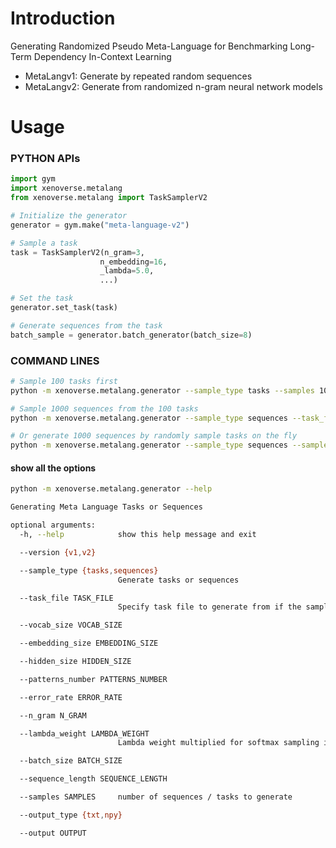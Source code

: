 # Introduction

Generating Randomized Pseudo Meta-Language for Benchmarking Long-Term Dependency In-Context Learning

- MetaLangv1: Generate by repeated random sequences
- MetaLangv2: Generate from randomized n-gram neural network models

# Usage

### PYTHON APIs

```python
import gym
import xenoverse.metalang
from xenoverse.metalang import TaskSamplerV2

# Initialize the generator
generator = gym.make("meta-language-v2")

# Sample a task
task = TaskSamplerV2(n_gram=3,
                    n_embedding=16,
                    _lambda=5.0,
                    ...)

# Set the task
generator.set_task(task)

# Generate sequences from the task
batch_sample = generator.batch_generator(batch_size=8)
```

### COMMAND LINES

```bash
# Sample 100 tasks first
python -m xenoverse.metalang.generator --sample_type tasks --samples 100 --output tasks.pkl ...

# Sample 1000 sequences from the 100 tasks
python -m xenoverse.metalang.generator --sample_type sequences --task_file tasks.pkl --samples 1000 --output sequences.txt --output_type txt ...

# Or generate 1000 sequences by randomly sample tasks on the fly
python -m xenoverse.metalang.generator --sample_type sequences --samples 1000 --output sequences.txt --output_type txt ...
```

#### show all the options

```bash
python -m xenoverse.metalang.generator --help 

Generating Meta Language Tasks or Sequences

optional arguments:
  -h, --help            show this help message and exit

  --version {v1,v2}

  --sample_type {tasks,sequences}
                        Generate tasks or sequences

  --task_file TASK_FILE
                        Specify task file to generate from if the sample_type is sequences. Default will generate task on the fly.

  --vocab_size VOCAB_SIZE

  --embedding_size EMBEDDING_SIZE

  --hidden_size HIDDEN_SIZE

  --patterns_number PATTERNS_NUMBER

  --error_rate ERROR_RATE

  --n_gram N_GRAM

  --lambda_weight LAMBDA_WEIGHT
                        Lambda weight multiplied for softmax sampling in MetaLangV2

  --batch_size BATCH_SIZE

  --sequence_length SEQUENCE_LENGTH

  --samples SAMPLES     number of sequences / tasks to generate

  --output_type {txt,npy}

  --output OUTPUT
```


